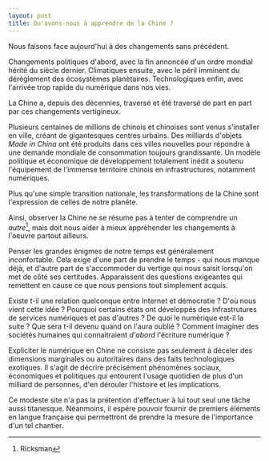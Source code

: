 ```yaml
---
layout: post
title: Qu'avons-nous à apprendre de la Chine ?
---
```


Nous faisons face aujourd'hui à des changements sans précédent.

Changements politiques d'abord, avec la fin annoncée d'un ordre mondial hérité du siècle dernier. Climatiques ensuite, avec le péril imminent du dérèglement des écosystèmes planètaires. Technologiques enfin, avec l'arrivée trop rapide du numérique dans nos vies.

La Chine a, depuis des décennies, traversé et été traversé de part en part par ces changements vertigineux.

Plusieurs centaines de millions de chinois et chinoises sont venus s'installer en ville, créant de gigantesques centres urbains. Des milliards d'objets *Made in China* ont été produits dans ces villes nouvelles pour répondre à une demande mondiale de consommation toujours grandissante. Un modèle politique et économique de développement totalement inédit a soutenu l'équipement de l'immense territoire chinois en infrastructures, notamment numériques.


Plus qu'une simple transition nationale, les transformations de la Chine sont l'expression de celles de notre planête.

Ainsi, observer la Chine ne se résume pas à tenter de comprendre un *autre*[^1], mais doit nous aider à mieux appréhender les changements à l'oeuvre partout ailleurs.

Penser les grandes énigmes de notre temps est généralement inconfortable. Cela exige d'une part de prendre le temps - qui nous manque déjà, et d'autre part de s'accommoder du vertige qui nous saisit lorsqu'on met de côté ses certitudes. Apparaissent des questions exigeantes qui remettent en cause ce que nous pensions tout simplement acquis.

Existe t-il une relation quelconque entre Internet et démocratie ? D'où nous vient cette idée ? Pourquoi certains états ont développés des infrastrutures de services numériques et pas d'autres ? De quoi le numérique est-il la suite ? Que sera t-il devenu quand on l'aura oublié ? Comment imaginer des sociétés humaines qui connaitraient *d'abord* l'écriture numérique ?


Expliciter le numérique en Chine ne consiste pas seulement à déceler des dimensions marginales ou autoritaires dans des faits technologiques exotiques. Il s'agit de décrire précisément phénomènes  sociaux, économiques et politiques qui entourent l'usage quotidien de plus d'un milliard de personnes, d'en dérouler l'histoire et les implications.

Ce modeste site n'a pas la prétention d'effectuer à lui tout seul une tâche aussi titanesque. Néanmoins, il espére pouvoir fournir de premiers éléments en langue française qui permettront de prendre la mesure de l'importance d'un tel chantier.





[^1]:Ricksman

